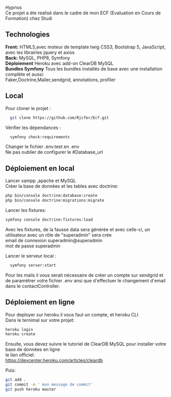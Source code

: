 Hypnos </br>
Ce projet a éte realisé dans le cadre de mon ECF (Evaluation en Cours de Formation) chez Studi

## Technologies

**Front:** HTML5,avec moteur de template twig CSS3, Bootstrap 5, JavaScript, avec les librairies jquery et axios <br />
**Back:** MySQL, PHP8, Symfony <br />
**Déploiement** Heroku avec add-on ClearDB MySQL <br />
**Bundles Symfony** Tous les bundles installés de base avec une installation complète et aussi:<br />
Faker,Doctrine,Mailer,sendgrid, annotations, profiler 
## Local

Pour cloner le projet :

```bash
  git clone https://github.com/Rjcfer/Ecf.git
```

Vérifier les dépendances :

```bash
  symfony check:requirements
```
Changer le fichier .env.test en .env </br>
Ne pas oublier de configurer le #Database_url </br>

## Déploiement en local
Lancer xampp ,apache et MySQL </br>
Créer la base de données et les tables avec doctrine:
```bash
php bin/console doctrine:database:create
php bin/console doctrine:migrations:migrate
```

Lancer les fixtures:
```bash
symfony console doctrine:fixtures:load
```
Avec les fixtures, de la fausse data sera générée et avec celle-ci, un utilisateur avec un rôle de "superadmin" sera crée </br>
email de connexion superadmin@superadmin </br>
mot de passe superadmin </br>

Lancer le serveur local :
```bash
  symfony server:start
```
Pour les mails il vous serait nécessaire de créer un compte sur sendgrid et de 
paramétrer votre fichier .env ansi que d'effectuer le changement d'email dans le contactController.

## Déploiement en ligne
Pour deployer sur heroku il vous faut un compte, et heroku CLI</br>
Dans le ternimal sur votre projet:
```bash
heroku login
heroku create
```
Ensuite, vous devez suivre le tutoriel de ClearDB MySQL pour installer votre base de données en ligne </br>
le lien officiel: </br>
https://devcenter.heroku.com/articles/cleardb

Puis:
```bash
git add .
git commit -m ' mon message de commit'
git push heroku master 
```